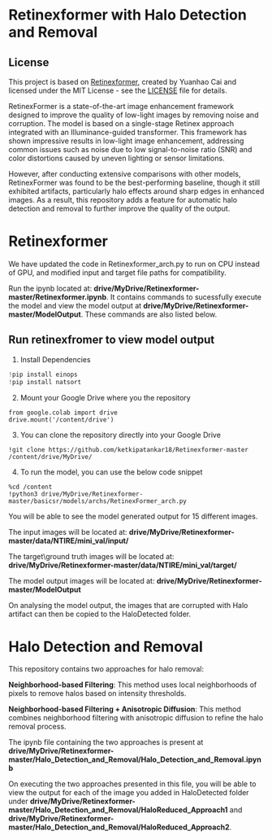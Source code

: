 # **Retinexformer with Halo Detection and Removal**

## License

This project is based on [Retinexformer](https://github.com/caiyuanhao1998/Retinexformer), created by Yuanhao Cai and licensed under the MIT License - see the [LICENSE](https://github.com/caiyuanhao1998/Retinexformer/blob/master/LICENSE.txt) file for details.

RetinexFormer is a state-of-the-art image enhancement framework designed to improve the quality of low-light images by removing noise and corruption. The model is based on a single-stage Retinex approach integrated with an Illuminance-guided transformer. This framework has shown impressive results in low-light image enhancement, addressing common issues such as noise due to low signal-to-noise ratio (SNR) and color distortions caused by uneven lighting or sensor limitations.

However, after conducting extensive comparisons with other models, RetinexFormer was found to be the best-performing baseline, though it still exhibited artifacts, particularly halo effects around sharp edges in enhanced images. As a result, this repository adds a feature for automatic halo detection and removal to further improve the quality of the output.


# Retinexformer

We have updated the code in Retinexformer_arch.py to run on CPU instead of GPU, and modified input and target file paths for compatibility. 

Run the ipynb located at: **drive/MyDrive/Retinexformer-master/Retinexformer.ipynb**. It contains commands to sucessfully execute the model and view the model output at **drive/MyDrive/Retinexformer-master/ModelOutput**. These commands are also listed below.

## Run retinexfromer to view model output

1. Install Dependencies
```python
!pip install einops
!pip install natsort
```

2. Mount your Google Drive where you the repository
```
from google.colab import drive
drive.mount('/content/drive')
```

3. You can clone the repository directly into your Google Drive
```
!git clone https://github.com/ketkipatankar18/Retinexformer-master /content/drive/MyDrive/
```

4. To run the model, you can use the below code snippet
```
%cd /content
!python3 drive/MyDrive/Retinexformer-master/basicsr/models/archs/RetinexFormer_arch.py
```

You will be able to see the model generated output for 15 different images.

The input images will be located at: **drive/MyDrive/Retinexformer-master/data/NTIRE/mini_val/input/**

The target\ground truth images will be located at: **drive/MyDrive/Retinexformer-master/data/NTIRE/mini_val/target/**

The model output images will be located at: **drive/MyDrive/Retinexformer-master/ModelOutput**

On analysing the model output, the images that are corrupted with Halo artifact can then be copied to the HaloDetected folder.

# Halo Detection and Removal

This repository contains two approaches for halo removal:

**Neighborhood-based Filtering**: This method uses local neighborhoods of pixels to remove halos based on intensity thresholds.

**Neighborhood-based Filtering + Anisotropic Diffusion**: This method combines neighborhood filtering with anisotropic diffusion to refine the halo removal process.

 The ipynb file containing the two approaches is present at **drive/MyDrive/Retinexformer-master/Halo_Detection_and_Removal/Halo_Detection_and_Removal.ipynb**

 On executing the two approaches presented in this file, you will be able to view the output for each of the image you added in HaloDetected folder under **drive/MyDrive/Retinexformer-master/Halo_Detection_and_Removal/HaloReduced_Approach1** and **drive/MyDrive/Retinexformer-master/Halo_Detection_and_Removal/HaloReduced_Approach2**.
